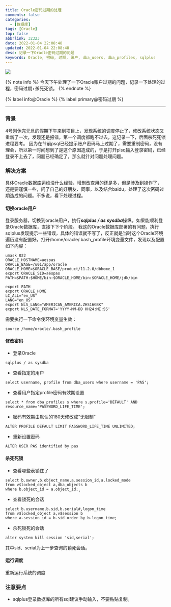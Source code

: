 ```yaml
---
title: Oracle密码过期的处理
comments: false
categories:
  - [数据库]
tags: [Oracle]
top: false
abbrlink: 32323
date: 2022-01-04 22:08:48
updated: 2022-01-04 22:08:48
desc: 记录一下Oracle密码过期的问题
keywords: Oracle, 密码, 过期, 账户, dba_users, dba_profiles, sqlplus
---
```


![](/images/article_oracle.jpeg)

{% note info %}
今天下午处理了一下Oracle账户过期的问题，记录一下处理的过程，密码过期+杀死死锁。
{% endnote %}

{% label info@Oracle %} {% label primary@密码过期 %}

<!--more-->
<hr />

### 背景

4号刚休完元旦的假期下午来到项目上，发现系统的调度停止了，修改系统状态又重新了一次，发现还是报错，第一个调度都跑不过去，这记录一下，后面杀死死锁进程要考。
因为在节前psql已经提示账户密码马上过期了，需要重制密码，没有理会，所以第一时间想到了是这个原因造成的，于是打开plsq输入登录密码，已经登录不上去了，问题已经确定了，那么就针对问题处理问题。

### 解决方案

具体Oracle数据库运维没什么经验，增删改查用的还是多，但是涉及到操作了，还是要谨慎一些，问了自己的好朋友、同事，以及结合baidu，处理了这次密码过期造成的问题。不多说，看下处理过程。

#### 切换oracle用户
登录服务器，切换到oracle用户，执行***sqlplus / as sysdba***操纵，如果能顺利登录Oracle数据库，直接下下个阶段。
我这的Oracle数据库部署的有问题，执行sqlplus发现提示一些错误，具体的错误就不写了，反正就是当时这个Oracle环境遍历没有配置好。打开/home/oracle/.bash_profile环境变量文件，发现以及配置如下内容：
```
umask 022
ORACLE_HOSTNAME=aespas
ORACLE_BASE=/u01/app/oracle
ORACLE_HOME=$ORACLE_BASE/product/11.2.0/dbhome_1
export ORACLE_SID=aespas
PATH=$PATH:$HOME/bin:$ORACLE_HOME/bin:$ORACLE_HOME/jdk/bin

export PATH
export ORACLE_HOME
LC_ALL="en_US"
LANG="en_US"
export NLS_LANG="AMERICAN_AMERICA.ZHS16GBK"
export NLS_DATE_FORMAT='YYYY-MM-DD HH24:MI:SS'
```
需要执行一下命令使环境变量生效：
```
source /home/oracle/.bash_profile
```

#### 修改密码

- 登录Oracle
```
sqlplus / as sysdba
```
- 查看指定的用户
```
select username, profile from dba_users where username = 'PAS';
```
- 查看用户指定profile密码有效期设置
```
select * from dba_profiles s where s.profile='DEFAULT' AND resource_name='PASSWORD_LIFE_TIME';
```
- 密码有效期由默认的180天修改成“无限制”
```
ALTER PROFILE DEFAULT LIMIT PASSWORD_LIFE_TIME UNLIMITED;
```
- 重新设置密码
```
ALTER USER PAS identified by pas
```

#### 杀死死锁

- 查看哪些表锁住了
```
select b.owner,b.object_name,a.session_id,a.locked_mode
from v$locked_object a,dba_objects b
where b.object_id = a.object_id;̨̨̨̨̨
```
- 查看锁死的会话
```
select b.username,b.sid,b.serial#,logon_time
from v$locked_object a,v$session b
where a.session_id = b.sid order by b.logon_time;
```
- 杀死锁死的会话
```
alter system kill session 'sid,serial';
```
其中sid、serial为上一步查询的锁死会话。

#### 运行调度

重新运行系统的调度


### 注意要点

- sqlplus登录数据库的所有sql建议手动输入，不要粘贴复制。
